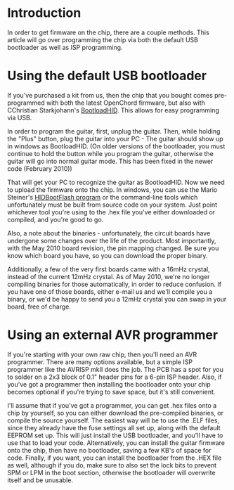 # Introduction #

In order to get firmware on the chip, there are a couple methods. This article will go over programming the chip via both the default USB bootloader as well as ISP programming.

# Using the default USB bootloader #

If you've purchased a kit from us, then the chip that you bought comes pre-programmed with both the latest OpenChord firmware, but also with CChristian Starkjohann's [BootloadHID](http://www.obdev.at/products/vusb/bootloadhid.html).  This allows for easy programming via USB.

In order to program the guitar, first, unplug the guitar.  Then, while holding the "Plus" button, plug the guitar into your PC - The guitar should show up in windows as BootloadHID. (On older versions of the bootloader, you must continue to hold the button while you program the guitar, otherwise the guitar will go into normal guitar mode. This has been fixed in the newer code (February 2010))

That will get your PC to recognize the guitar as BootloadHID.  Now we need to upload the firmware onto the chip. In windows, you can use the Mario Steiner's [HIDBootFlash program](http://vusb.wikidot.com/project:hidbootflash) or the command-line tools which unfortunately must be built from source code on your system.  Just point whichever tool you're using to the .hex file you've either downloaded or compiled, and you're good to go.

Also, a note about the binaries - unfortunately, the circuit boards
have undergone some changes over the life of the product.  Most
importantly, with the May 2010 board revision, the pin mapping changed.
Be sure you know which board you have, so you can download the proper
binary.

Additionally, a few of the very first boards came with a 16mHz crystal,
instead of the current 12mHz crystal.  As of May 2010, we're no longer
compiling binaries for those automatically, in order to reduce confusion.
If you have one of those boards, either e-mail us and we'll compile you
a binary, or we'd be happy to send you a 12mHz crystal you can swap in
your board, free of charge.

# Using an external AVR programmer #

If you're starting with your own raw chip, then you'll need an AVR programmer.  There are many options available, but a simple ISP programmer like the AVRISP mkII does the job.  The PCB has a spot for you to solder on a 2x3 block of 0.1" header pins for a 6-pin ISP header. Also, if you've got a programmer then installing the bootloader onto your chip becomes optional if you're trying to save space, but it's still convenient.

I'll assume that if you've got a programmer, you can get .hex files onto a chip by yourself, so you can either download the pre-compiled binaries, or compile the source yourself.  The easiest way will be to use the .ELF files, since they already have the fuse settings all set up, along with the default EEPROM set up.  This will just install the USB bootloader, and you'll have to use that to load your code.  Alternatively, you can install the guitar firmware onto the chip, then have no bootloader, saving a few KB's of space for code. Finally, if you want, you can install the bootloader from the .HEX file as well, although if you do, make sure to also set the lock bits to prevent SPM or LPM in the boot section, otherwise the bootloader will overwrite itself and be unusable.